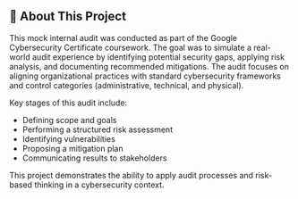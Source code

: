 ## 🧾 About This Project

This mock internal audit was conducted as part of the Google Cybersecurity Certificate coursework. The goal was to simulate a real-world audit experience by identifying potential security gaps, applying risk analysis, and documenting recommended mitigations. The audit focuses on aligning organizational practices with standard cybersecurity frameworks and control categories (administrative, technical, and physical).

Key stages of this audit include:
- Defining scope and goals
- Performing a structured risk assessment
- Identifying vulnerabilities
- Proposing a mitigation plan
- Communicating results to stakeholders

This project demonstrates the ability to apply audit processes and risk-based thinking in a cybersecurity context.
